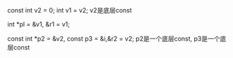 const int v2 = 0;  int v1 = v2;        v2是底层const

int *pl = &v1, &r1 = v1;   

const int *p2 = &v2, const p3 = &i,&r2 = v2;       p2是一个底层const, p3是一个底层const